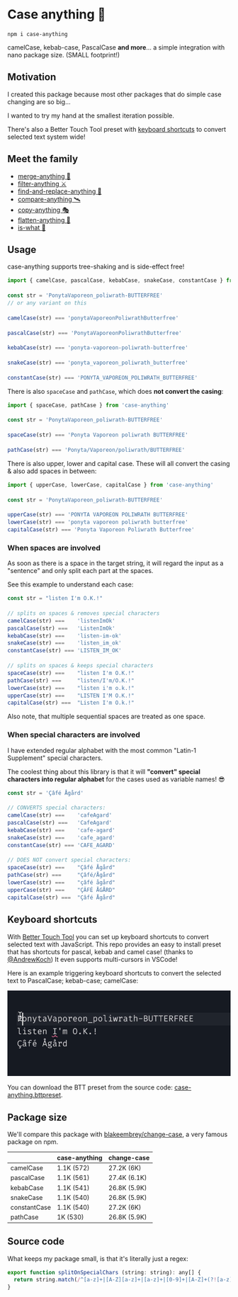 # Case anything 🐫

```
npm i case-anything
```

camelCase, kebab-case, PascalCase **and more**... a simple integration with nano package size. (SMALL footprint!)

## Motivation

I created this package because most other packages that do simple case changing are so big...

I wanted to try my hand at the smallest iteration possible.

There's also a Better Touch Tool preset with [keyboard shortcuts](#keyboard-shortcuts) to convert selected text system wide!

## Meet the family

- [merge-anything 🥡](https://github.com/mesqueeb/merge-anything)
- [filter-anything ⚔️](https://github.com/mesqueeb/filter-anything)
- [find-and-replace-anything 🎣](https://github.com/mesqueeb/find-and-replace-anything)
- [compare-anything 🛰](https://github.com/mesqueeb/compare-anything)
- [copy-anything 🎭](https://github.com/mesqueeb/copy-anything)
- [flatten-anything 🏏](https://github.com/mesqueeb/flatten-anything)
- [is-what 🙉](https://github.com/mesqueeb/is-what)

## Usage

case-anything supports tree-shaking and is side-effect free!

```js
import { camelCase, pascalCase, kebabCase, snakeCase, constantCase } from 'case-anything'

const str = 'PonytaVaporeon_poliwrath-BUTTERFREE'
// or any variant on this

camelCase(str) === 'ponytaVaporeonPoliwrathButterfree'

pascalCase(str) === 'PonytaVaporeonPoliwrathButterfree'

kebabCase(str) === 'ponyta-vaporeon-poliwrath-butterfree'

snakeCase(str) === 'ponyta_vaporeon_poliwrath_butterfree'

constantCase(str) === 'PONYTA_VAPOREON_POLIWRATH_BUTTERFREE'
```

There is also `spaceCase` and `pathCase`, which does **not convert the casing**:

```js
import { spaceCase, pathCase } from 'case-anything'

const str = 'PonytaVaporeon_poliwrath-BUTTERFREE'

spaceCase(str) === 'Ponyta Vaporeon poliwrath BUTTERFREE'

pathCase(str) === 'Ponyta/Vaporeon/poliwrath/BUTTERFREE'
```

There is also upper, lower and capital case. These will all convert the casing & also add spaces in between:

```js
import { upperCase, lowerCase, capitalCase } from 'case-anything'

const str = 'PonytaVaporeon_poliwrath-BUTTERFREE'

upperCase(str) === 'PONYTA VAPOREON POLIWRATH BUTTERFREE'
lowerCase(str) === 'ponyta vaporeon poliwrath butterfree'
capitalCase(str) === 'Ponyta Vaporeon Poliwrath Butterfree'
```

### When spaces are involved

As soon as there is a space in the target string, it will regard the input as a "sentence" and only split each part at the spaces.

See this example to understand each case:

<!-- prettier-ignore-start -->
```js
const str = "listen I'm O.K.!"

// splits on spaces & removes special characters
camelCase(str) ===    'listenImOk'
pascalCase(str) ===   'ListenImOk'
kebabCase(str) ===    'listen-im-ok'
snakeCase(str) ===    'listen_im_ok'
constantCase(str) === 'LISTEN_IM_OK'

// splits on spaces & keeps special characters
spaceCase(str) ===    "listen I'm O.K.!"
pathCase(str) ===     "listen/I'm/O.K.!"
lowerCase(str) ===    "listen i'm o.k.!"
upperCase(str) ===    "LISTEN I'M O.K.!"
capitalCase(str) ===  "Listen I'm O.k.!"
```
<!-- prettier-ignore-end -->

Also note, that multiple sequential spaces are treated as one space.

### When special characters are involved

I have extended regular alphabet with the most common "Latin-1 Supplement" special characters.

The coolest thing about this library is that it will **"convert" special characters into regular alphabet** for the cases used as variable names! 😎

<!-- prettier-ignore-start -->
```js
const str = 'Çâfé Ågård'

// CONVERTS special characters:
camelCase(str) ===    'cafeAgard'
pascalCase(str) ===   'CafeAgard'
kebabCase(str) ===    'cafe-agard'
snakeCase(str) ===    'cafe_agard'
constantCase(str) === 'CAFE_AGARD'

// DOES NOT convert special characters:
spaceCase(str) ===    "Çâfé Ågård"
pathCase(str) ===     "Çâfé/Ågård"
lowerCase(str) ===    "çâfé ågård"
upperCase(str) ===    "ÇÂFÉ ÅGÅRD"
capitalCase(str) ===  "Çâfé Ågård"
```
<!-- prettier-ignore-end -->

## Keyboard shortcuts

With [Better Touch Tool](https://folivora.ai) you can set up keyboard shortcuts to convert selected text with JavaScript. This repo provides an easy to install preset that has shortcuts for pascal, kebab and camel case! (thanks to [@AndrewKoch](https://github.com/AndrewKoch)) It even supports multi-cursors in VSCode!

Here is an example triggering keyboard shortcuts to convert the selected text to PascalCase; kebab-case; camelCase:

![keyboard shortcuts example](.media/case-anything%20VSCode.gif?raw=true)

You can download the BTT preset from the source code: [case-anything.bttpreset](case-anything.bttpreset).

## Package size

We'll compare this package with [blakeembrey/change-case](https://github.com/blakeembrey/change-case), a very famous package on npm.

|              | case-anything | change-case  |
| ------------ | ------------- | ------------ |
| camelCase    | 1.1K (572)    | 27.2K (6K)   |
| pascalCase   | 1.1K (561)    | 27.4K (6.1K) |
| kebabCase    | 1.1K (541)    | 26.8K (5.9K) |
| snakeCase    | 1.1K (540)    | 26.8K (5.9K) |
| constantCase | 1.1K (540)    | 27.2K (6K)   |
| pathCase     | 1K (530)      | 26.8K (5.9K) |

## Source code

What keeps my package small, is that it's literally just a regex:

```js
export function splitOnSpecialChars (string: string): any[] {
  return string.match(/^[a-z]+|[A-Z][a-z]+|[a-z]+|[0-9]+|[A-Z]+(?![a-z])/g)
}
```
